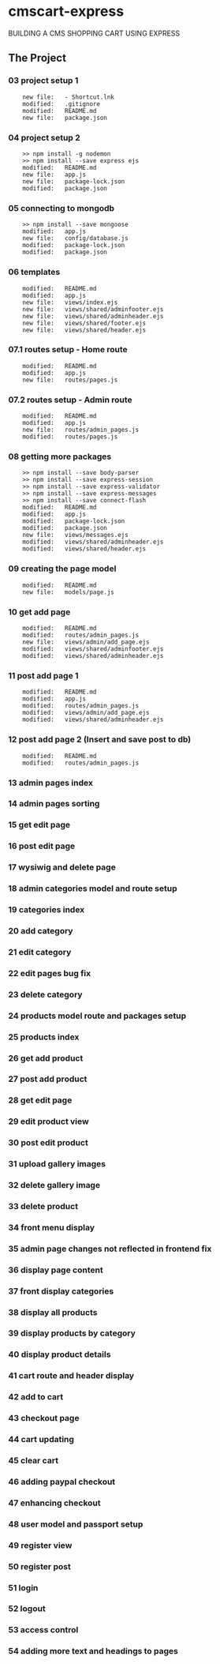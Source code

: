 # cmscart-express

BUILDING A CMS SHOPPING CART USING EXPRESS

## The Project

### 03 project setup 1

        new file:   - Shortcut.lnk
        modified:   .gitignore
        modified:   README.md
        new file:   package.json

### 04 project setup 2

        >> npm install -g nodemon
        >> npm install --save express ejs
        modified:   README.md
        new file:   app.js
        new file:   package-lock.json
        modified:   package.json

### 05 connecting to mongodb

        >> npm install --save mongoose
        modified:   app.js
        new file:   config/database.js
        modified:   package-lock.json
        modified:   package.json

### 06 templates

        modified:   README.md
        modified:   app.js
        new file:   views/index.ejs
        new file:   views/shared/adminfooter.ejs
        new file:   views/shared/adminheader.ejs
        new file:   views/shared/footer.ejs
        new file:   views/shared/header.ejs

### 07.1 routes setup - Home route

        modified:   README.md
        modified:   app.js
        new file:   routes/pages.js

### 07.2 routes setup - Admin route

        modified:   README.md
        modified:   app.js
        new file:   routes/admin_pages.js
        modified:   routes/pages.js

### 08 getting more packages

        >> npm install --save body-parser
        >> npm install --save express-session
        >> npm install --save express-validator
        >> npm install --save express-messages
        >> npm install --save connect-flash
        modified:   README.md
        modified:   app.js
        modified:   package-lock.json
        modified:   package.json
        new file:   views/messages.ejs
        modified:   views/shared/adminheader.ejs
        modified:   views/shared/header.ejs

### 09 creating the page model

        modified:   README.md
        new file:   models/page.js

### 10 get add page

        modified:   README.md
        modified:   routes/admin_pages.js
        new file:   views/admin/add_page.ejs
        modified:   views/shared/adminfooter.ejs
        modified:   views/shared/adminheader.ejs

### 11 post add page 1

        modified:   README.md
        modified:   app.js
        modified:   routes/admin_pages.js
        modified:   views/admin/add_page.ejs
        modified:   views/shared/adminheader.ejs

### 12 post add page 2 (Insert and save post to db)

        modified:   README.md
        modified:   routes/admin_pages.js

### 13 admin pages index

### 14 admin pages sorting

### 15 get edit page

### 16 post edit page

### 17 wysiwig and delete page

### 18 admin categories model and route setup

### 19 categories index

### 20 add category

### 21 edit category

### 22 edit pages bug fix

### 23 delete category

### 24 products model route and packages setup

### 25 products index

### 26 get add product

### 27 post add product

### 28 get edit page

### 29 edit product view

### 30 post edit product

### 31 upload gallery images

### 32 delete gallery image

### 33 delete product

### 34 front menu display

### 35 admin page changes not reflected in frontend fix

### 36 display page content

### 37 front display categories

### 38 display all products

### 39 display products by category

### 40 display product details

### 41 cart route and header display

### 42 add to cart

### 43 checkout page

### 44 cart updating

### 45 clear cart

### 46 adding paypal checkout

### 47 enhancing checkout

### 48 user model and passport setup

### 49 register view

### 50 register post

### 51 login

### 52 logout

### 53 access control

### 54 adding more text and headings to pages
